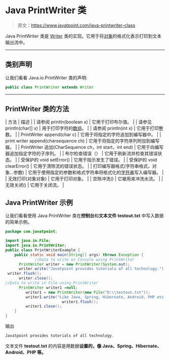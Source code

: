 # Java PrintWriter 类

> 原文：<https://www.javatpoint.com/java-printwriter-class>

Java PrintWriter 类是 [Writer](java-writer-class) 类的实现。它用于将[对象](object-and-class-in-java)的格式化表示打印到文本输出流中。

* * *

## 类别声明

让我们看看 Java.io.PrintWriter 类的声明:

```java
public class PrintWriter extends Writer

```

* * *

## PrintWriter 类的方法

| 方法 | 描述 |
| 请参阅 println(boolean x) | 它用于打印布尔值。 |
| 请参见 println(char[] x) | 用于打印字符的[数组](array-in-java)。 |
| 请参阅 println(int x) | 它用于打印整数。 |
| PrintWriter append(char c) | 它用于将指定的字符追加到编写器中。 |
| print writer append(charsequence ch) | 它用于将指定的字符序列附加到编写器。 |
| PrintWriter 追加(CharSequence ch，int start，int end) | 它用于向编写器追加指定字符的子序列。 |
| 布尔检查错误（） | 它用于刷新流并检查其错误状态。 |
| 受保护的 void setError() | 它用于指示发生了错误。 |
| 受保护的 void clearError() | 它用于清除流的错误状态。 |
| 打印编写器格式(字符串格式，对象...参数) | 它用于使用指定的参数和格式字符串将格式化的[字符串](java-string)写入编写器。 |
| 无效打印(对象对象) | 它用于打印对象。 |
| 空隙冲洗() | 它被用来冲洗水流。 |
| 无效关闭() | 它用于关闭流。 |

## Java PrintWriter 示例

让我们看看使用 Java PrintWriter 类在**控制台**和**文本文件 testout.txt** 中写入数据的简单示例。

```java
package com.javatpoint;

import java.io.File;
import java.io.PrintWriter;
public class PrintWriterExample {
	public static void main(String[] args) throws Exception {
             //Data to write on Console using PrintWriter
	  PrintWriter writer = new PrintWriter(System.out);	 
	  writer.write("Javatpoint provides tutorials of all technology.");  	 
 writer.flush();
	  writer.close();
//Data to write in File using PrintWriter	  
	  PrintWriter writer1 =null;	
  		 writer1 = new PrintWriter(new File("D:\\testout.txt"));
  		 writer1.write("Like Java, Spring, Hibernate, Android, PHP etc.");  		                                       
                         writer1.flush();
	     writer1.close();
 	}
}

```

输出

```java
Javatpoint provides tutorials of all technology.

```

文本文件 **testout.txt** 的内容是用数据**设置的，像 Java、Spring、Hibernate、Android、PHP 等。**